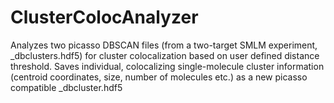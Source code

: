 # ClusterColocAnalyzer
Analyzes two picasso DBSCAN files (from a two-target SMLM experiment, _dbclusters.hdf5) for cluster colocalization based on user defined distance threshold. Saves individual, colocalizing single-molecule cluster information (centroid coordinates, size, number of molecules etc.) as a new picasso compatible _dbcluster.hdf5
